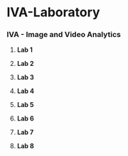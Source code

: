 # IVA-Laboratory

### IVA - Image and Video Analytics

1. **Lab 1**

2. **Lab 2**

3. **Lab 3**

4. **Lab 4**

5. **Lab 5**

6. **Lab 6**

7. **Lab 7**

8. **Lab 8**

